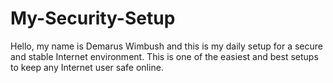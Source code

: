 # My-Security-Setup
Hello, my name is Demarus Wimbush and this is my daily setup for a secure and stable Internet environment.
This is one of the easiest and best setups to keep any Internet user safe online. 

